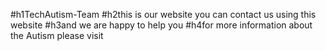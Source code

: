 #h1TechAutism-Team
#h2this is our website you can contact us using this website 
#h3and we are happy to help you 
#h4for more information about the Autism please visit
